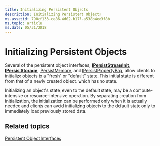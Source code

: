 ```yaml
---
title: Initializing Persistent Objects
description: Initializing Persistent Objects
ms.assetid: 790cf133-ce86-4d02-b177-a538b4ee3f8b
ms.topic: article
ms.date: 05/31/2018
---
```


# Initializing Persistent Objects

Several of the persistent object interfaces, [**IPersistStreamInit**](/windows/desktop/api/OCIdl/nn-ocidl-ipersiststreaminit), [**IPersistStorage**](/windows/desktop/api/ObjIdl/nn-objidl-ipersiststorage), [IPersistMemory](https://msdn.microsoft.com/library/aa768210.aspx), and [IPersistPropertyBag](https://msdn.microsoft.com/library/aa768205.aspx), allow clients to initialize objects to a "fresh" or "default" state. This initial state is different from that of a newly created object, which has no state.

Initializing an object's state, even to the default state, may be a compute-intensive or resource-intensive operation. By separating creation from initialization, the initialization can be performed only when it is actually needed and clients can avoid initializing objects to the default state only to immediately load previously stored data.

## Related topics

<dl> <dt>

[Persistent Object Interfaces](persistent-object-interfaces.md)
</dt> </dl>

 

 




